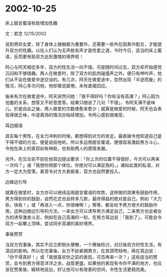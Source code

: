 # 2002-10-25

床上甜言蜜语有助增加性趣  

文：若念 12/15/2002  

说到男欢女爱，除了身体上接触极为重要外，还需要一些外在因素作配合，才能提升双方的性趣。以往人们认为无声胜有声才是性爱之道，今时今日，适当的床上蜜语，反而更有助双方达到激情的境界呢！  

阿心与阿天相恋多年，双方的性生活一向不错。可是随时间过去，双方却开始感觉沉闷和不够情趣。两人在做爱时，除了双方的肌肉碰撞声之外，便只有呻吟声，他们从不会在做爱中途交谈的。有几次，阿天在做爱途中，忽然出现「半途而废」的情况，阿心多次问他，他却推说疲倦，未有直接回应。  

後来有次在做爱途中，阿天突然问她：「我干得好吗？你有没有高潮？」阿心因为怕羞的关系，想答又不好意思答。结果只随说了几句「不错」，令阿天满不是味儿。於是自此之後，两人做爱的次数便愈来愈少；就算是做爱的时候，阿天也会表现得很乏味，中途离场的情况亦陆续增加，令阿心感到很难受。  

耳边细语  

其实每个男性，在全力冲刺的时候，都想得到对方的肯定。最直接令他知道自己是干得不错的方法，便是说给他听。所以多运用甜言蜜语，便很容易激起男方斗心，令他在床上的表现如有神助，也有助两人的感情发展。  

另外，在交合前不妨在他耳边提出要求：「你上次的位置干得很好，今次可以再来一次吗？」或「我想你用那个体位，你绝对可以满足我的。」诸如此类的私语，对方一定大为受落，甚至令对方大表振奋，双方也自然更投入。  

边做边引导  

就算在做爱时，女方亦可以继续运用甜言蜜语的攻势，这样做的效果有鼓励作用，男方得到你的鼓励，自然花式也会转多几款，最终得益的绝对是自己。例如「大力些，快些！」或「再进入一点，你很棒啊！」等等，都会给予男方很大的鼓励作用，这种边做边引导的方法，一来女方可以诱导男方满足自己，二来男方也会被女方的诱导激发斗志，例如在自己高潮的一刻，在男方耳边说：「我到了」，可能会令双方一起攀上顶峰，尝试同步高潮的美妙境界。  

事後赞赏  

当双方完事後，其实不应立即倒头便睡，一个赛後检讨，对日後双方的性生活，有深远的影响。所以在完事後，女方不妨紧拥男方，在其颈项轻吻，再在耳边说：「你干得真好！」或「我很喜欢你之前的表现，可否再来一次？」这些适当的赞赏，会令到男方得意洋洋之余，战意更盛。如果他的表现有令你不满的地方，也应该在赞美後，婉转地说出，好让他可以有改善的空间，令性生活更趋完美。
